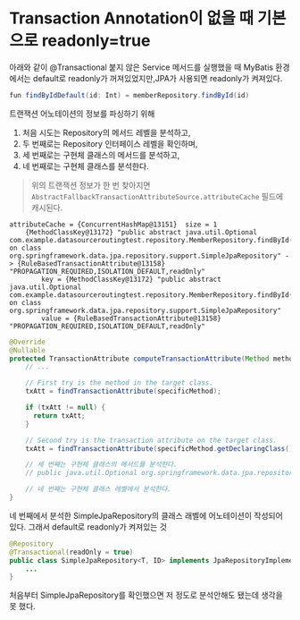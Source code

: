 
# Transaction Annotation이 없을 때 기본으로 readonly=true

아래와 같이 @Transactional 붙지 않은 Service 메서드를 실행했을 때 MyBatis 환경에서는 default로 readonly가 꺼져있었지만,JPA가 사용되면 readonly가 켜져있다.

```java
fun findByIdDefault(id: Int) = memberRepository.findById(id)
```

트랜잭션 어노테이션의 정보를 파싱하기 위해
1. 처음 시도는 Repository의 메서드 레벨을 분석하고,
2. 두 번째로는 Repository 인터페이스 레벨을 확인하며,
3. 세 번째로는 구현체 클래스의 메서드를 분석하고,
4. 네 번째로는 구현체 클래스를 분석한다.

> 위의 트랜잭션 정보가 한 번 찾아지면 `AbstractFallbackTransactionAttributeSource.attributeCache` 필드에 캐시된다.

```
attributeCache = {ConcurrentHashMap@13151}  size = 1
    {MethodClassKey@13172} "public abstract java.util.Optional com.example.datasourceroutingtest.repository.MemberRepository.findById(int) on class org.springframework.data.jpa.repository.support.SimpleJpaRepository" -> {RuleBasedTransactionAttribute@13158} "PROPAGATION_REQUIRED,ISOLATION_DEFAULT,readOnly"
        key = {MethodClassKey@13172} "public abstract java.util.Optional com.example.datasourceroutingtest.repository.MemberRepository.findById(int) on class org.springframework.data.jpa.repository.support.SimpleJpaRepository"
        value = {RuleBasedTransactionAttribute@13158} "PROPAGATION_REQUIRED,ISOLATION_DEFAULT,readOnly"
```

```java
@Override
@Nullable
protected TransactionAttribute computeTransactionAttribute(Method method, @Nullable Class<?> targetClass) {
    // ...

    // First try is the method in the target class.
    txAtt = findTransactionAttribute(specificMethod);

    if (txAtt != null) {
      return txAtt;
    }

    // Second try is the transaction attribute on the target class.
    txAtt = findTransactionAttribute(specificMethod.getDeclaringClass());

    // 세 번째는 구현체 클래스의 메서드를 분석한다.
    // public java.util.Optional org.springframework.data.jpa.repository.support.SimpleJpaRepository.findById(java.lang.Object)

    // 네 번째는 구현체 클래스 레벨에서 분석한다.
}
```

네 번째에서 분석한 SimpleJpaRepository의 클래스 래벨에 어노테이션이 작성되어 있다. 그래서 default로 readonly가 켜져있는 것
```java
@Repository
@Transactional(readOnly = true)
public class SimpleJpaRepository<T, ID> implements JpaRepositoryImplementation<T, ID> {
    ...
}
```

처음부터 SimpleJpaRepository를 확인했으면 저 정도로 분석안해도 됐는데 생각을 못 했다.  

